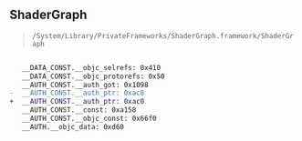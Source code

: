 ## ShaderGraph

> `/System/Library/PrivateFrameworks/ShaderGraph.framework/ShaderGraph`

```diff

   __DATA_CONST.__objc_selrefs: 0x410
   __DATA_CONST.__objc_protorefs: 0x50
   __AUTH_CONST.__auth_got: 0x1098
-  __AUTH_CONST.__auth_ptr: 0xac8
+  __AUTH_CONST.__auth_ptr: 0xac0
   __AUTH_CONST.__const: 0xa158
   __AUTH_CONST.__objc_const: 0x66f0
   __AUTH.__objc_data: 0xd60

```
